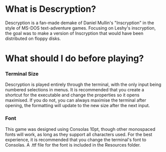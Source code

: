 # What is Descryption?
Descryption is a fan-made demake of Daniel Mullin's "Inscryption" in the style of MS-DOS text-adventure games. Focusing on Leshy's inscryption, the goal was to make a version of Inscryption that would have been distributed on floppy disks. 

# What should I do before playing?
### Terminal Size
Descryption is played entirely through the terminal, with the only input being numbered selections in menus. It is recommended that you create a shortcut for the executable and change the properties so it opens maximised. If you do not, you can always maximise the terminal after opening, the formatting will update to the new size after the next input. 

### Font
This game was designed using Consolas 10pt, though other monospaced fonts will work, as long as they support all characters used. For the best experience, it is recommended that you change the terminal's font to Consolas. A .ttf file for the font is included in the Resources folder. 